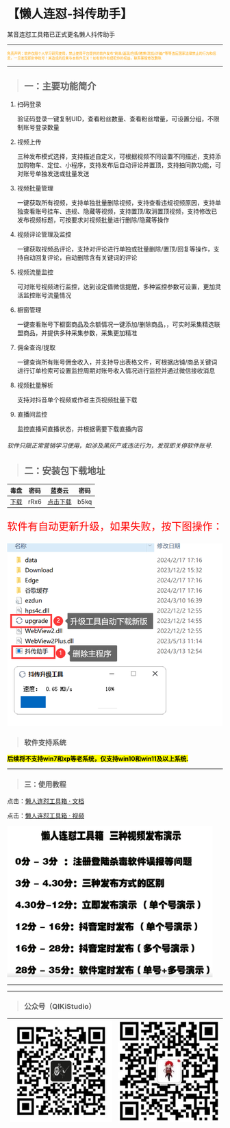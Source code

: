 # 【懒人连怼-抖传助手】
某音连怼工具箱已正式更名懒人抖传助手

---
<p style="font-size: 8px; color:orange">免责声明：软件仅限个人学习研究使用，禁止使用平台提供的软件发布“刷单/返现/色情/赌博/洗钱/诈骗/”等等违反国家法律禁止的行为和信息，一旦发现即封停账号！其造成的后果与本软件无关！如有软件有侵犯你的权益，联系客服修改删除.</p>

---

> ## 一：主要功能简介

1. 扫码登录
   
   验证码登录一键复制UID，查看粉丝数量、查看粉丝增量，可设置分组，不限制账号登录数量

2. 视频上传
   
   三种发布模式选择，支持描述自定义，可根据视频不同设置不同描述，支持添加购物车、定位、小程序，支持发布后自动评论并置顶，支持拍同款功能，可对账号单独发送或批量发送

3. 视频批量管理
   
   一键获取所有视频，支持单独批量删除视频，支持查看违规视频原因，支持单独查看账号挂车、违规、隐藏等视频，支持置顶/取消置顶视频，支持修改已发布视频标题，可按要求对视频批量进行删除/隐藏等操作

4. 视频评论管理及监控
   
   一键获取视频品评论，支持对评论进行单独或批量删除/置顶/回复等操作，支持自动回复评论，自动删除含有关键词的评论

5. 视频流量监控
   
   可对账号视频进行监控，达到设定值微信提醒，多种监控参数可设置，更加灵活监控账号流量情况

6. 橱窗管理
   
   一键查看账号下橱窗商品及余额情况一键添加/删除商品，，可实时采集精选联盟商品，并提供多种采集参数，采集更加精准

7. 佣金查询/提取
   
   一键查询所有账号佣金收入，并支持导出表格文件，可根据店铺/商品关键词进行订单检索可设置监控周期对账号收入情况进行监控并通过微信接收消息

8. 视频批量解析
   
   支持对抖音单个视频或作者主页视频批量下载

9. 直播间监控
   
   监控直播间直播状态，并根据需要下载直播内容

###### 软件只限正常营销学习使用，如涉及黑灰产或违法行为，发现即关停软件账号.

> ## 二：安装包下载地址

| 毒盘   | 密码   | 蓝奏云                                        | 密码   |
|------|------|--------------------------------------------|------|
| [下载](https://pan.baidu.com/s/1Kq8VVJb6VVsumSNUyiO9KQ?pwd=rRx6) | rRx6 | [点击下载](https://qkcm.lanzouj.com/b0117b7fi) | b5kq |

<p style="color: #ff0000; font-size: 24px;">软件有自动更新升级，如果失败，按下图操作：</p>

![输入图片说明](DYLianD.assets/UPdate.png)

> ### 软件支持系统

 **<mark>后续将不支持win7和xp等老系统，仅支持win10和win11及以上系统.</mark>**

----

> ### 三：使用教程

 点击：[懒人连怼工具箱 · 文档](https://docs.qq.com/doc/DU2Zad3NWdHJGQmVu?&u=8b57236abc77427f9a1e4a1d4b30204b)         

 点击：[懒人连怼工具箱 · 视频](https://pan.baidu.com/s/1Kq8VVJb6VVsumSNUyiO9KQ?pwd=rRx6)


![懒人连怼工具箱 · 视频](DYLianD_course.assets/2.png)

----

----

> ### 公众号（QIKiStudio）
| ![输入图片说明](../soft/public/gzh.png) | ![输入图片说明](../static/wx.png) |
|-----------------------------------|-----------------------------|
